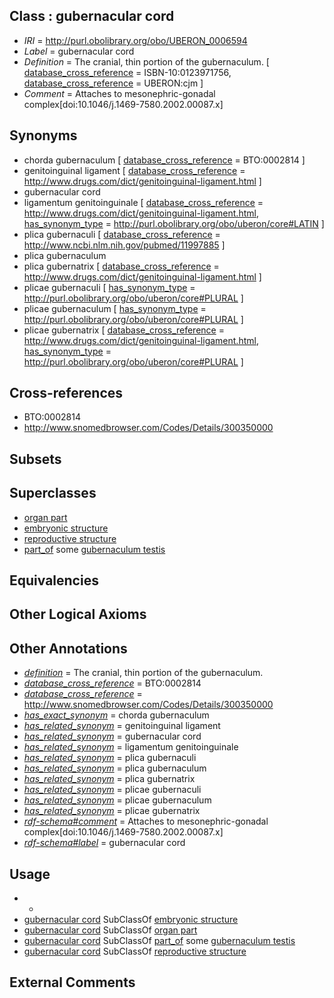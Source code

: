 
## Class : gubernacular cord

 * *IRI* = http://purl.obolibrary.org/obo/UBERON_0006594
 * *Label* = gubernacular cord
 * *Definition* = The cranial, thin portion of the gubernaculum. [ [database_cross_reference](../../ef/oboInOwl#hasDbXref.md) = ISBN-10:0123971756, [database_cross_reference](../../ef/oboInOwl#hasDbXref.md) = UBERON:cjm ]
 * *Comment* = Attaches to mesonephric-gonadal complex[doi:10.1046/j.1469-7580.2002.00087.x]

## Synonyms

 * chorda gubernaculum [ [database_cross_reference](../../ef/oboInOwl#hasDbXref.md) = BTO:0002814 ]
 * genitoinguinal ligament [ [database_cross_reference](../../ef/oboInOwl#hasDbXref.md) = http://www.drugs.com/dict/genitoinguinal-ligament.html ]
 * gubernacular cord
 * ligamentum genitoinguinale [ [database_cross_reference](../../ef/oboInOwl#hasDbXref.md) = http://www.drugs.com/dict/genitoinguinal-ligament.html, [has_synonym_type](../../pe/oboInOwl#hasSynonymType.md) = http://purl.obolibrary.org/obo/uberon/core#LATIN ]
 * plica gubernaculi [ [database_cross_reference](../../ef/oboInOwl#hasDbXref.md) = http://www.ncbi.nlm.nih.gov/pubmed/11997885 ]
 * plica gubernaculum
 * plica gubernatrix [ [database_cross_reference](../../ef/oboInOwl#hasDbXref.md) = http://www.drugs.com/dict/genitoinguinal-ligament.html ]
 * plicae gubernaculi [ [has_synonym_type](../../pe/oboInOwl#hasSynonymType.md) = http://purl.obolibrary.org/obo/uberon/core#PLURAL ]
 * plicae gubernaculum [ [has_synonym_type](../../pe/oboInOwl#hasSynonymType.md) = http://purl.obolibrary.org/obo/uberon/core#PLURAL ]
 * plicae gubernatrix [ [database_cross_reference](../../ef/oboInOwl#hasDbXref.md) = http://www.drugs.com/dict/genitoinguinal-ligament.html, [has_synonym_type](../../pe/oboInOwl#hasSynonymType.md) = http://purl.obolibrary.org/obo/uberon/core#PLURAL ]

## Cross-references

 * BTO:0002814
 * http://www.snomedbrowser.com/Codes/Details/300350000

## Subsets


## Superclasses

 * [organ part](../../UBERON/64/UBERON_0000064.md)
 * [embryonic structure](../../UBERON/50/UBERON_0002050.md)
 * [reproductive structure](../../UBERON/56/UBERON_0005156.md)
 * [part_of](../../BFO/50/BFO_0000050.md) some [gubernaculum testis](../../UBERON/43/UBERON_0008843.md)

## Equivalencies


## Other Logical Axioms


## Other Annotations

 * *[definition](../../IAO/15/IAO_0000115.md)* = The cranial, thin portion of the gubernaculum.
 * *[database_cross_reference](../../ef/oboInOwl#hasDbXref.md)* = BTO:0002814
 * *[database_cross_reference](../../ef/oboInOwl#hasDbXref.md)* = http://www.snomedbrowser.com/Codes/Details/300350000
 * *[has_exact_synonym](../../ym/oboInOwl#hasExactSynonym.md)* = chorda gubernaculum
 * *[has_related_synonym](../../ym/oboInOwl#hasRelatedSynonym.md)* = genitoinguinal ligament
 * *[has_related_synonym](../../ym/oboInOwl#hasRelatedSynonym.md)* = gubernacular cord
 * *[has_related_synonym](../../ym/oboInOwl#hasRelatedSynonym.md)* = ligamentum genitoinguinale
 * *[has_related_synonym](../../ym/oboInOwl#hasRelatedSynonym.md)* = plica gubernaculi
 * *[has_related_synonym](../../ym/oboInOwl#hasRelatedSynonym.md)* = plica gubernaculum
 * *[has_related_synonym](../../ym/oboInOwl#hasRelatedSynonym.md)* = plica gubernatrix
 * *[has_related_synonym](../../ym/oboInOwl#hasRelatedSynonym.md)* = plicae gubernaculi
 * *[has_related_synonym](../../ym/oboInOwl#hasRelatedSynonym.md)* = plicae gubernaculum
 * *[has_related_synonym](../../ym/oboInOwl#hasRelatedSynonym.md)* = plicae gubernatrix
 * *[rdf-schema#comment](../../nt/rdf-schema#comment.md)* = Attaches to mesonephric-gonadal complex[doi:10.1046/j.1469-7580.2002.00087.x]
 * *[rdf-schema#label](../../el/rdf-schema#label.md)* = gubernacular cord

## Usage

 * -
 * [gubernacular cord](../../UBERON/94/UBERON_0006594.md) SubClassOf [embryonic structure](../../UBERON/50/UBERON_0002050.md)
 * [gubernacular cord](../../UBERON/94/UBERON_0006594.md) SubClassOf [organ part](../../UBERON/64/UBERON_0000064.md)
 * [gubernacular cord](../../UBERON/94/UBERON_0006594.md) SubClassOf [part_of](../../BFO/50/BFO_0000050.md) some [gubernaculum testis](../../UBERON/43/UBERON_0008843.md)
 * [gubernacular cord](../../UBERON/94/UBERON_0006594.md) SubClassOf [reproductive structure](../../UBERON/56/UBERON_0005156.md)

## External Comments

